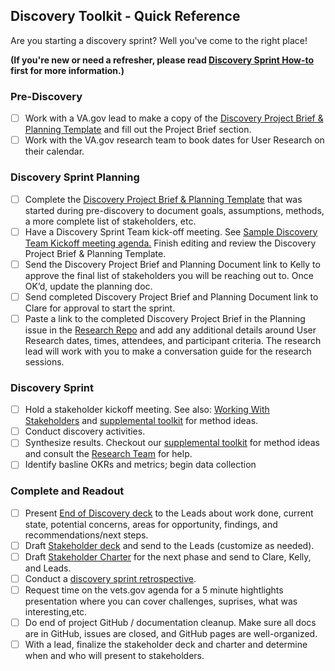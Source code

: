 ## Discovery Toolkit - Quick Reference

Are you starting a discovery sprint?  Well you've come to the right place!  

**(If you're new or need a refresher, please read [Discovery Sprint How-to](https://github.com/department-of-veterans-affairs/vets.gov-team/blob/master/Practice%20Areas/Research/Discovery/DiscoverySprintHowTo.md) first for more information.)**

### Pre-Discovery 

- [ ] Work with a VA.gov lead to make a copy of the [Discovery Project Brief & Planning Template](https://github.com/department-of-veterans-affairs/vets.gov-team/blob/master/Practice%20Areas/Research/Discovery/DiscoveryProjectBrief.md) and fill out the Project Brief section.
- [ ] Work with the VA.gov research team to book dates for User Research on their calendar. 

### Discovery Sprint Planning

- [ ] Complete the [Discovery Project Brief & Planning Template](https://github.com/department-of-veterans-affairs/vets.gov-team/blob/master/Practice%20Areas/Research/Discovery/DiscoveryProjectBrief.md) that was started during pre-discovery to document goals, assumptions, methods, a more complete list of stakeholders, etc.
- [ ] Have a Discovery Sprint Team kick-off meeting. See [Sample Discovery Team Kickoff meeting agenda.](https://github.com/department-of-veterans-affairs/vets.gov-team/blob/master/Practice%20Areas/Research/Discovery/DiscoveryTeamKickOff.md)  Finish editing and review the Discovery Project Brief & Planning Template. 
- [ ] Send the Discovery Project Brief and Planning Document link to Kelly to approve the final list of stakeholders you will be reaching out to. Once OK’d, update the planning doc.
- [ ] Send completed Discovery Project Brief and Planning Document link to Clare for approval to start the sprint.
- [ ] Paste a link to the completed Discovery Project Brief in the Planning issue in the [Research Repo](https://github.com/department-of-veterans-affairs/vets.gov-research/issues) and add any additional details around User Research dates, times, attendees, and participant criteria. The research lead will work with you to make a conversation guide for the research sessions.

### Discovery Sprint

- [ ] Hold a stakeholder kickoff meeting. See also: [Working With Stakeholders](https://github.com/department-of-veterans-affairs/vets.gov-team/blob/master/Practice%20Areas/Research/Discovery/workingwithstakeholders.md) and [supplemental toolkit](https://github.com/department-of-veterans-affairs/vets.gov-team/blob/master/Practice%20Areas/Research/Discovery/supplemental-toolkit.md) for method ideas.
- [ ] Conduct discovery activities.
- [ ] Synthesize results. Checkout our [supplemental toolkit](https://github.com/department-of-veterans-affairs/vets.gov-team/blob/master/Practice%20Areas/Research/Discovery/supplemental-toolkit.md) for method ideas and consult the [Research Team](https://github.com/department-of-veterans-affairs/vets.gov-team/blob/master/Practice%20Areas/Research/README.md) for help.
- [ ] Identify basline OKRs and metrics; begin data collection

### Complete and Readout

- [ ] Present [End of Discovery deck](https://github.com/department-of-veterans-affairs/vets.gov-team/blob/master/Practice%20Areas/Research/Discovery/Archive/End%20of%20Discovery%20Readout%20Template.pptx) to the Leads about work done, current state, potential concerns, areas for opportunity, findings, and recommendations/next steps.
- [ ] Draft [Stakeholder deck](https://github.com/department-of-veterans-affairs/vets.gov-team/blob/master/Practice%20Areas/Research/Discovery/Archive/Master%20Stakeholder%20Deck%20Template.pptx) and send to the Leads (customize as needed).
- [ ] Draft [Stakeholder Charter](https://github.com/department-of-veterans-affairs/vets.gov-team/blob/master/Practice%20Areas/Research/Discovery/Archive/DraftCharter.docx) for the next phase and send to Clare, Kelly, and Leads.
- [ ] Conduct a [discovery sprint retrospective](https://github.com/department-of-veterans-affairs/vets.gov-team/blob/master/Practice%20Areas/Research/Discovery/RetroHowTo.md).  
- [ ] Request time on the vets.gov agenda for a 5 minute hightlights presentation where you can cover challenges, suprises, what was interesting,etc. 
- [ ] Do end of project GitHub / documentation cleanup. Make sure all docs are in GitHub, issues are closed, and GitHub pages are well-organized.
- [ ] With a lead, finalize the stakeholder deck and charter and determine when and who will present to stakeholders.
